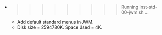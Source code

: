 * >>>>>>>>> Running inst-std-00-jwm.sh ...
  * Add default standard menus in JWM.
  * Disk size = 2594780K. Space Used = 4K.
